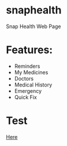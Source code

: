 # snaphealth
Snap Health Web Page

# Features:
- Reminders
- My Medicines
- Doctors
- Medical History
- Emergency
- Quick Fix

# Test
[Here](https://play.google.com/store/apps/details?id=com.ionicframework.snaphealth314200)
